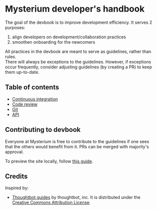 # Mysterium developer's handbook

The goal of the devbook is to improve development efficiency. It serves 2 purposes: 

1. align developers on development/collaboration practices
2. smoothen onboarding for the newcomers

All practices in the devbook are meant to serve as guidelines, rather than rules.  
There will always be exceptions to the guidelines. 
However, if exceptions occur frequently, consider adjusting guidelines (by creating a PR) to keep them up-to-date.

## Table of contents

- [Continuous integration](ci)
- [Code review](code-review)
- [Git](git)
- [API](api)

## Contributing to devbook

Everyone at Mysterium is free to contribute to the guidelines if one sees that the others would benefit from it. PRs can be merged with majority's approval.  

To preview the site locally, follow [this guide](https://help.github.com/en/articles/setting-up-your-github-pages-site-locally-with-jekyll).

## Credits

Inspired by:
- [Thoughtbot guides](https://github.com/thoughtbot/guides) by thoughtbot, inc. It is distributed under the [Creative Commons Attribution License](http://creativecommons.org/licenses/by/3.0/).
